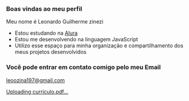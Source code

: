 ### Boas vindas ao meu perfil 

Meu nome é Leonardo Guilherme zinezi

- Estou estudando na [Alura](https://www.alura.com.br)
- Estou me desenvolvendo na linguagem JavaScript
- Utilizo esse espaço para minha organização e compartilhamento dos meus projetos desenvolvidos

### Você pode entrar em contato comigo pelo meu Email

leoozina197@gmail.com


[Uploading currículo.pdf…]()
